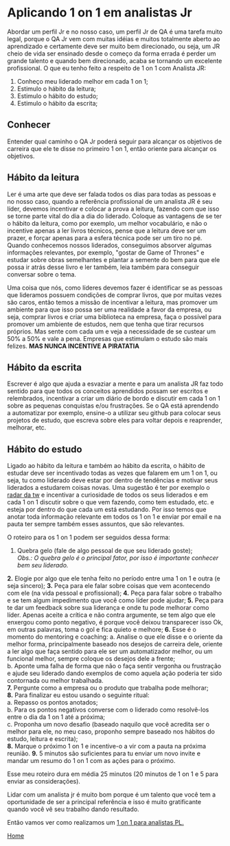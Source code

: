 # Aplicando 1 on 1 em analistas Jr

Abordar um perfil Jr e no nosso caso, um perfil Jr de QA é uma tarefa muito legal, porque o QA Jr vem com muitas idéias e muitos totalmente aberto ao aprendizado e certamente deve ser muito bem direcionado, ou seja, um JR cheio de vida ser ensinado desde o começo da forma errada é perder um grande talento e quando bem direcionado, acaba se tornando um excelente profissional. O que eu tenho feito a respeito de 1 on 1 com Analista JR:

1. Conheço meu liderado melhor em cada 1 on 1;
2. Estimulo o hábito da leitura;
3. Estimulo o hábito do estudo;
4. Estimulo o hábito da escrita;

## Conhecer

Entender qual caminho o QA Jr poderá seguir para alcançar os objetivos de carreira que ele te disse no primeiro 1 on 1, então oriente para alcançar os objetivos.

## Hábito da leitura

Ler é uma arte que deve ser falada todos os dias para todas as pessoas e no nosso caso, quando a referência profissional de um analista JR é seu líder, devemos incentivar e colocar a prova a leitura, fazendo com que isso se torne parte vital do dia a dia do liderado. Coloque as vantagens de se ter o hábito da leitura, como por exemplo, um melhor vocabulário, e não o incentive apenas a ler livros técnicos, pense que a leitura deve ser um prazer, e forçar apenas para a esfera técnica pode ser um tiro no pé. Quando conhecemos nossos liderados, conseguimos absorver algumas informações relevantes, por exemplo, "gostar de Game of Thrones" e estudar sobre obras semelhantes e plantar a semente do bem para que ele possa ir atrás desse livro e ler também, leia também para conseguir conversar sobre o tema.

Uma coisa que nós, como líderes devemos fazer é identificar se as pessoas que lideramos possuem condições de comprar livros, que por muitas vezes são caros, então temos a missão de incentivar a leitura, mas promover um ambiente para que isso possa ser uma realidade a favor da empresa, ou seja, comprar livros e criar uma biblioteca na empresa, faça o possível para promover um ambiente de estudos, nem que tenha que tirar recursos próprios. Mas sente com cada um e veja a necessidade de se custear um 50% a 50% e vale a pena. Empresas que estimulam o estudo são mais felizes. **MAS NUNCA INCENTIVE A PIRATATIA**

## Hábito da escrita

Escrever é algo que ajuda a esvaziar a mente e para um analista JR faz todo sentido para que todos os conceitos aprendidos possam ser escritos e relembrados, incentivar a criar um diário de bordo e discutir em cada 1 on 1 sobre as pequenas conquistas e/ou frustrações. Se o QA está aprendendo a automatizar por exemplo, ensine-o a utilizar seu github para colocar seus projetos de estudo, que escreva sobre eles para voltar depois e reaprender, melhorar, etc.

## Hábito do estudo

Ligado ao hábito da leitura e também ao hábito da escrita, o hábito de estudar deve ser incentivado todas as vezes que falarem em um 1 on 1, ou seja, tu como liderado deve estar por dentro de tendências e motivar seus liderados a estudarem coisas novas. Uma sugestão é ter por exemplo o [radar da tw](https://www.thoughtworks.com/radar) e incentivar a curiosidade de todos os seus liderados e em cada 1 on 1 discutir sobre o que vem fazendo, como tem estudado, etc. e esteja por dentro do que cada um está estudando. Por isso temos que anotar toda informação relevante em todos os 1 on 1 e enviar por email e na pauta ter sempre também esses assuntos, que são relevantes.

O roteiro para os 1 on 1 podem ser seguidos dessa forma:

1. Quebra gelo (fale de algo pessoal de que seu liderado goste);  
*Obs.: O quebra gelo é o principal fator, por isso é importante conhecer bem seu liderado.*

**2.** Elogie por algo que ele tenha feito no período entre uma 1 on 1 e outra (e seja sincero);
**3.** Peça para ele falar sobre coisas que vem acontecendo com ele (na vida pessoal e profissional);
**4.** Peça para falar sobre o trabalho e se tem algum impedimento que você como líder pode ajudar;
**5.** Peça para te dar um feedback sobre sua liderança e onde tu pode melhorar como líder. Apenas aceite a crítica e não contra argumente, se tem algo que ele enxergou como ponto negativo, é porque você deixou transparecer isso Ok, em outras palavras, toma o gol e fica quieto e melhore;
**6.** Esse é o momento do mentoring e coaching:
a. Analise o que ele disse e o oriente da melhor forma, principalmente baseado nos desejos de carreira dele, oriente a ler algo que faça sentido para ele ser um automatizador melhor, ou um funcional melhor, sempre coloque os desejos dele a frente;  
b. Aponte uma falha de forma que não o faça sentir vergonha ou frustração e ajude seu liderado dando exemplos de como aquela ação poderia ter sido contornada ou melhor trabalhada.  
**7.** Pergunte como a empresa ou o produto que trabalha pode melhorar;  
**8.** Para finalizar eu estou usando o seguinte ritual:  
a. Repasso os pontos anotados;  
b. Para os pontos negativos converse com o liderado como resolvê-los entre o dia da 1 on 1 até a próxima;  
c. Proponha um novo desafio (baseado naquilo que você acredita ser o melhor para ele, no meu caso, proponho sempre baseado nos hábitos do estudo, leitura e escrita);  
**8.** Marque o próximo 1 on 1 e incentive-o a vir com a pauta na próxima reunião.
**9.** 5 minutos são suficientes para tu enviar um novo invite e mandar um resumo do 1 on 1 com as ações para o próximo.

Esse meu roteiro dura em média 25 minutos (20 minutos de 1 on 1 e 5 para enviar as considerações).

Lidar com um analista jr é muito bom porque é um talento que você tem a oportunidade de ser a principal referência e isso é muito gratificante quando você vê seu trabalho dando resultado.

Então vamos ver como realizamos um [1 on 1 para analistas PL.](WIP)

[Home](https://github.com/thiagomarquessp/1-on-1-melhorando-qas)
